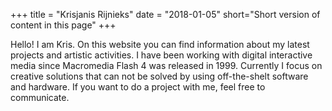 +++
title = "Krisjanis Rijnieks"
date = "2018-01-05"
short="Short version of content in this page"
+++

Hello! I am Kris. On this website you can find information about my latest projects and artistic activities. I have been working with digital interactive media since Macromedia Flash 4 was released in 1999. Currently I focus on creative solutions that can not be solved by using off-the-shelt software and hardware. If you want to do a project with me, feel free to communicate. 
